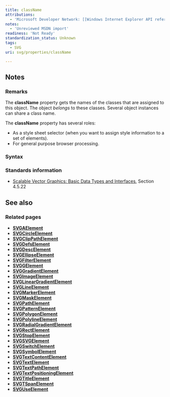 ```yaml
---
title: className
attributions:
  - 'Microsoft Developer Network: [[Windows Internet Explorer API reference](http://msdn.microsoft.com/en-us/library/ie/hh828809%28v=vs.85%29.aspx) Article]'
notes:
  - 'Unreviewed MSDN import'
readiness: 'Not Ready'
standardization_status: Unknown
tags:
  - SVG
uri: svg/properties/className

---
```

## Notes

### Remarks

The **className** property gets the names of the classes that are assigned to this object. The object *belongs* to these classes. Several object instances can share a class name.

The **className** property has several roles:

-   As a style sheet selector (when you want to assign style information to a set of elements).
-   For general purpose browser processing.

### Syntax

### Standards information

-   [Scalable Vector Graphics: Basic Data Types and Interfaces](http://go.microsoft.com/fwlink/p/?linkid=204732), Section 4.5.22

## See also

### Related pages

-   [**SVGAElement**](/svg/elements/a)
-   [**SVGCircleElement**](/svg/elements/circle)
-   [**SVGClipPathElement**](/svg/elements/clipPath)
-   [**SVGDefsElement**](/svg/elements/defs)
-   [**SVGDescElement**](/svg/elements/desc)
-   [**SVGEllipseElement**](/svg/elements/ellipse)
-   [**SVGFilterElement**](/svg/elements/filter)
-   [**SVGGElement**](/svg/elements/g)
-   [**SVGGradientElement**](/svg/elements/gradient)
-   [**SVGImageElement**](/svg/elements/image)
-   [**SVGLinearGradientElement**](/svg/elements/linearGradient)
-   [**SVGLineElement**](/svg/elements/line)
-   [**SVGMarkerElement**](/svg/elements/marker)
-   [**SVGMaskElement**](/svg/elements/mask)
-   [**SVGPathElement**](/svg/elements/path)
-   [**SVGPatternElement**](/svg/elements/patterrn)
-   [**SVGPolygonElement**](/svg/elements/polygon)
-   [**SVGPolylineElement**](/svg/elements/polyline)
-   [**SVGRadialGradientElement**](/svg/elements/radialGradient)
-   [**SVGRectElement**](/svg/elements/rect)
-   [**SVGStopElement**](/svg/elements/stop)
-   [**SVGSVGElement**](/svg/elements/svg)
-   [**SVGSwitchElement**](/svg/elements/switch)
-   [**SVGSymbolElement**](/svg/elements/symbol)
-   [**SVGTextContentElement**](/svg/elements/etextContent)
-   [**SVGTextElement**](/svg/elements/text)
-   [**SVGTextPathElement**](/svg/elements/textPath)
-   [**SVGTextPositioningElement**](/svg/elements/textPositioning)
-   [**SVGTitleElement**](/svg/elements/title)
-   [**SVGTSpanElement**](/svg/elements/tspan)
-   [**SVGUseElement**](/svg/elements/use)
